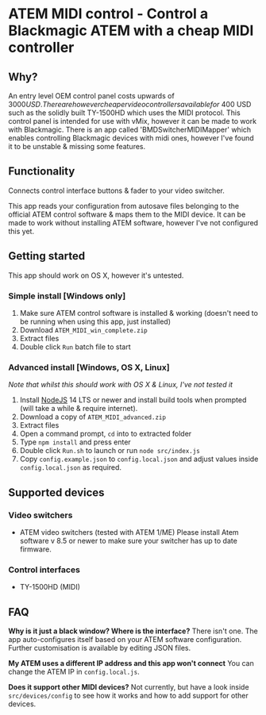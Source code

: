# ATEM MIDI control - Control a Blackmagic ATEM with a cheap MIDI controller

## Why?

An entry level OEM control panel costs upwards of $3000 USD.
There are however cheaper video controllers available for ~$400 USD such as the solidly built TY-1500HD which uses the MIDI protocol. This control panel is intended for use with vMix, however it can be made to work with Blackmagic.
There is an app called 'BMDSwitcherMIDIMapper' which enables controlling Blackmagic devices with midi ones, however I've found it to be unstable & missing some features.

## Functionality

Connects control interface buttons & fader to your video switcher.

This app reads your configuration from autosave files belonging to the official ATEM control software & maps them to the MIDI device.
It can be made to work without installing ATEM software, however I've not configured this yet.

## Getting started

This app should work on OS X, however it's untested.

### Simple install [Windows only]

1. Make sure ATEM control software is installed & working (doesn't need to be running when using this app, just installed)
2. Download `ATEM_MIDI_win_complete.zip`
3. Extract files
4. Double click `Run` batch file to start

### Advanced install [Windows, OS X, Linux]

*Note that whilst this should work with OS X & Linux, I've not tested it*

1. Install [NodeJS](https://nodejs.org/en/download/) 14 LTS or newer and install build tools when prompted (will take a while & require internet).
2. Download a copy of `ATEM_MIDI_advanced.zip`
3. Extract files
4. Open a command prompt, `cd` into to extracted folder
5. Type `npm install` and press enter
6. Double click `Run.sh` to launch or run `node src/index.js`
7. Copy `config.example.json` to `config.local.json` and adjust values inside `config.local.json` as required.

## Supported devices

### Video switchers
- ATEM video switchers (tested with ATEM 1/ME)
  Please install Atem software v 8.5 or newer to make sure your switcher has up to date firmware.

### Control interfaces
- TY-1500HD (MIDI)

## FAQ

**Why is it just a black window? Where is the interface?**
There isn't one. The app auto-configures itself based on your ATEM software configuration.
Further customisation is available by editing JSON files.

**My ATEM uses a different IP address and this app won't connect**
You can change the ATEM IP in `config.local.js`.

**Does it support other MIDI devices?**
Not currently, but have a look inside `src/devices/config` to see how it works and how to add support for other devices.
